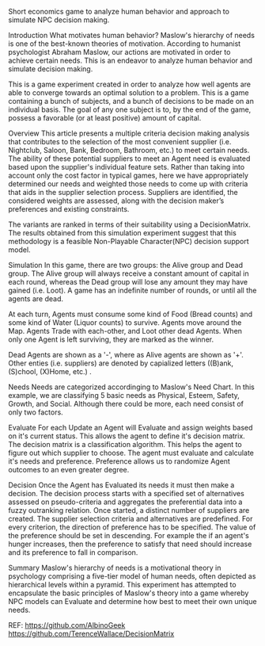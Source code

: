 Short economics game to analyze human behavior and approach to simulate NPC decision making.

Introduction
What motivates human behavior? Maslow's hierarchy of needs is one of the best-known theories of motivation. According to humanist psychologist Abraham Maslow, our actions are motivated in order to achieve certain needs. This is an endeavor to analyze human behavior and simulate decision making.  

This is a game experiment created in order to analyze how well agents are able to converge towards an optimal solution to a problem.  This is a game containing a bunch of subjects, and a bunch of decisions to be made on an individual basis.  The goal of any one subject is to, by the end of the game, possess a favorable (or at least positive) amount of capital.

Overview
This article presents a multiple criteria decision making analysis that contributes to the selection of the most convenient supplier (i.e. Nightclub, Saloon, Bank, Bedroom, Bathroom, etc.) to meet certain needs. The ability of these  potential suppliers to meet an Agent need is evaluated based upon the supplier's individual feature sets.   Rather than taking into account only the cost factor in typical games, here we have appropriately determined our needs and weighted those needs to come up with criteria that aids in the supplier selection process.  Suppliers are identified, the considered weights are assessed, along with the decision maker’s preferences and existing constraints. 

The variants are ranked in terms of their suitability using a DecisionMatrix. The results obtained from this simulation experiment suggest that this methodology is a feasible Non-Playable Character(NPC) decision support model.


Simulation
In this game, there are two groups: the Alive group and Dead group. The Alive group will always receive a constant amount of capital in each round, whereas the Dead group will lose any amount they may have gained (i.e. Loot).  A game has an indefinite number of rounds, or until all the agents are dead. 

At each turn, Agents must consume some kind of Food (Bread counts) and some kind of Water (Liquor counts) to survive.  Agents move around the Map.  Agents Trade with each-other, and Loot other dead Agents.  When only one Agent is left surviving, they are marked as the winner.  

Dead Agents are shown as a '-', where as Alive agents are shown as '+'. Other enties (i.e. suppliers) are denoted by capialized letters ((B)ank, (S)chool, (X)Home, etc.) .


Needs
Needs are categorized accordinging to Maslow's Need Chart.  In this example, we are classifying 5 basic needs as Physical, Esteem, Safety, Growth, and Social. Although there could be more, each need consist of only two factors. 


Evaluate
For each Update an Agent will Evaluate and assign weights based on it's current status.  This allows the agent to define it's decision matrix.  The decision matrix is a classification algorithm.  This helps the agent to figure out which supplier to choose.  The agent must evaluate and calculate it's needs and preference.  Preference allows us to randomize Agent outcomes to an even greater degree.

Decision
Once the Agent has Evaluated its needs it must then make a decision.  The decision process starts with a specified set of alternatives assessed on pseudo-criteria and aggregates the preferential data into a fuzzy
outranking relation. Once started, a distinct number of suppliers are created.  The supplier selection criteria and alternatives are predefined.  For every criterion, the direction of preference has to be specified. The value of the preference should be set in descending. For example the if an agent's hunger increases, then the preference to satisfy that need should increase and its preference to fall in comparison.

Summary
Maslow's hierarchy of needs is a motivational theory in psychology comprising a five-tier model of human needs, often depicted as hierarchical levels within a pyramid. This experiment has attempted to encapsulate the basic principles of Maslow's theory into a game whereby NPC models can Evaluate and determine how best to meet their own unique needs.


REF:
https://github.com/AlbinoGeek
https://github.com/TerenceWallace/DecisionMatrix

